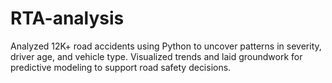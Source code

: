 # RTA-analysis
Analyzed 12K+ road accidents using Python to uncover patterns in severity, driver age, and vehicle type. Visualized trends and laid groundwork for predictive modeling to support road safety decisions.
